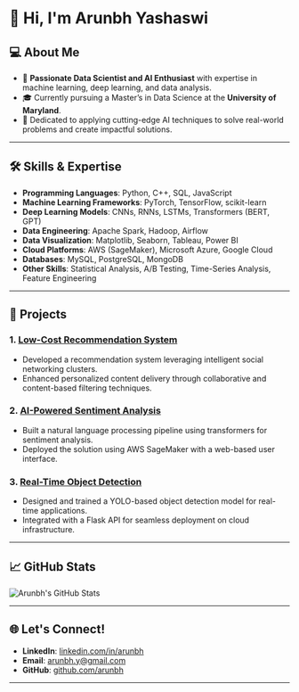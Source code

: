 <!--
## Hi there 👋

**kautilyaa/kautilyaa** is a ✨ _special_ ✨ repository because its `README.md` (this file) appears on your GitHub profile.

Here are some ideas to get you started:

- 🔭 I’m currently working on ...
- 🌱 I’m currently learning ...
- 👯 I’m looking to collaborate on ...
- 🤔 I’m looking for help with ...
- 💬 Ask me about ...
- 📫 How to reach me: ...
- 😄 Pronouns: ...
- ⚡ Fun fact: ...
-->

# 👋 Hi, I'm Arunbh Yashaswi

## 💻 About Me

- 🔭 **Passionate Data Scientist and AI Enthusiast** with expertise in machine learning, deep learning, and data analysis.
- 🎓 Currently pursuing a Master’s in Data Science at the **University of Maryland**.
- 🌟 Dedicated to applying cutting-edge AI techniques to solve real-world problems and create impactful solutions.

---

## 🛠️ Skills & Expertise

- **Programming Languages**: Python, C++, SQL, JavaScript  
- **Machine Learning Frameworks**: PyTorch, TensorFlow, scikit-learn  
- **Deep Learning Models**: CNNs, RNNs, LSTMs, Transformers (BERT, GPT)  
- **Data Engineering**: Apache Spark, Hadoop, Airflow  
- **Data Visualization**: Matplotlib, Seaborn, Tableau, Power BI  
- **Cloud Platforms**: AWS (SageMaker), Microsoft Azure, Google Cloud  
- **Databases**: MySQL, PostgreSQL, MongoDB  
- **Other Skills**: Statistical Analysis, A/B Testing, Time-Series Analysis, Feature Engineering

---

## 🚀 Projects

### 1. [Low-Cost Recommendation System](https://github.com/arunbh/low-cost-recommendation-system)
- Developed a recommendation system leveraging intelligent social networking clusters.
- Enhanced personalized content delivery through collaborative and content-based filtering techniques.

### 2. [AI-Powered Sentiment Analysis](https://github.com/arunbh/sentiment-analysis)
- Built a natural language processing pipeline using transformers for sentiment analysis.
- Deployed the solution using AWS SageMaker with a web-based user interface.

### 3. [Real-Time Object Detection](https://github.com/arunbh/object-detection)
- Designed and trained a YOLO-based object detection model for real-time applications.
- Integrated with a Flask API for seamless deployment on cloud infrastructure.

---

## 📈 GitHub Stats

![Arunbh's GitHub Stats](https://github-readme-stats.vercel.app/api?username=arunbh&show_icons=true&theme=radical)

---

## 🌐 Let's Connect!

- **LinkedIn**: [linkedin.com/in/arunbh](https://linkedin.com/in/arunbh)  
- **Email**: [arunbh.y@gmail.com](mailto:arunbh.y@gmail.com)  
- **GitHub**: [github.com/arunbh](https://github.com/arunbh)

---

